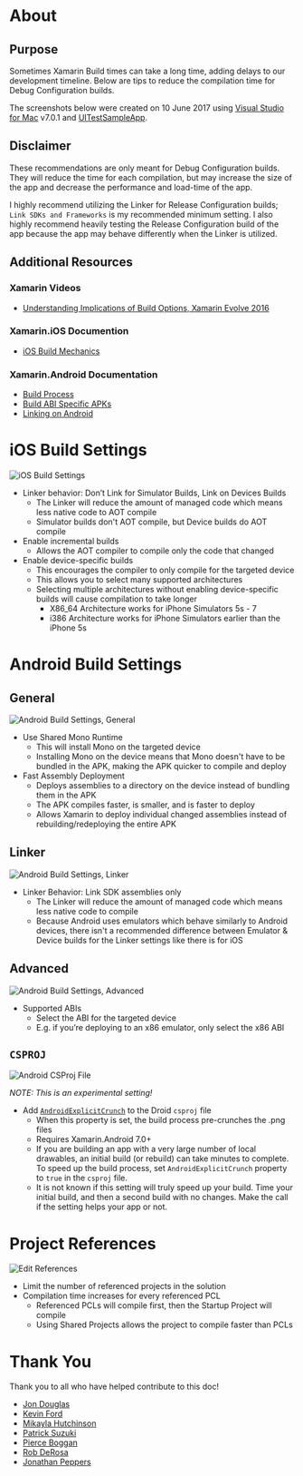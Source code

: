 # About

## Purpose

Sometimes Xamarin Build times can take a long time, adding delays to our development timeline. Below are tips to reduce the compilation time for Debug Configuration builds.

The screenshots below were created on 10 June 2017 using [Visual Studio for Mac](https://www.visualstudio.com/vs/visual-studio-mac/?WT.mc_id=none-github-bramin) v7.0.1 and [UITestSampleApp](https://github.com/brminnick/UITestSampleApp).

## Disclaimer

These recommendations are only meant for Debug Configuration builds. They will reduce the time for each compilation, but may increase the size of the app and decrease the performance and load-time of the app.

I highly recommend utilizing the Linker for Release Configuration builds; `Link SDKs and Frameworks` is my recommended minimum setting. I also highly recommend heavily testing the Release Configuration build of the app because the app may behave differently when the Linker is utilized.

## Additional Resources

### Xamarin Videos

- [Understanding Implications of Build Options, Xamarin Evolve 2016](https://evolve.xamarin.com/session/56e21fe4bad314273ca4d825)

### Xamarin.iOS Documention

- [iOS Build Mechanics](https://docs.microsoft.com/xamarin/ios/deploy-test/ios-build-mechanics/?WT.mc_id=none-github-bramin)

### Xamarin.Android Documentation

- [Build Process](https://docs.microsoft.com/xamarin/android/deploy-test/building-apps/build-process/?WT.mc_id=none-github-bramin)
- [Build ABI Specific APKs](https://docs.microsoft.com/xamarin/android/deploy-test/building-apps/abi-specific-apks/?WT.mc_id=none-github-bramin)
- [Linking on Android](https://docs.microsoft.com/xamarin/android/deploy-test/linker/?WT.mc_id=none-github-bramin)

# iOS Build Settings

![iOS Build Settings](./Images/iOS_Build_Settings.png)

- Linker behavior: Don’t Link for Simulator Builds, Link on Devices Builds
  - The Linker will reduce the amount of managed code which means less native code to AOT compile
  - Simulator builds don't AOT compile, but Device builds do AOT compile
- Enable incremental builds
  - Allows the AOT compiler to compile only the code that changed
- Enable device-specific builds
  - This encourages the compiler to only compile for the targeted device
  - This allows you to select many supported architectures
  - Selecting multiple architectures without enabling device-specific builds will cause compilation to take longer
    - X86_64 Architecture works for iPhone Simulators 5s - 7
    - i386 Architecture works for iPhone Simulators earlier than the iPhone 5s

# Android Build Settings

## General

![Android Build Settings, General](./Images/Android_Build_Settings_General.png)

- Use Shared Mono Runtime
  - This will install Mono on the targeted device
  - Installing Mono on the device means that Mono doesn't have to be bundled in the APK, making the APK quicker to compile and deploy
- Fast Assembly Deployment
  - Deploys assemblies to a directory on the device instead of bundling them in the APK
  - The APK compiles faster, is smaller, and  is faster to deploy
  - Allows Xamarin to deploy individual changed assemblies instead of rebuilding/redeploying the entire APK

## Linker

![Android Build Settings, Linker](./Images/Android_Build_Settings_Linker.png)

- Linker Behavior: Link SDK assemblies only
  - The Linker will reduce the amount of managed code which means less native code to compile
  - Because Android uses emulators which behave similarly to Android devices, there isn't a recommended difference between Emulator & Device builds for the Linker settings like there is for iOS

## Advanced

![Android Build Settings, Advanced](./Images/Android_Build_Settings_Advanced.png)

- Supported ABIs
  - Select the ABI for the targeted device
  - E.g. if you’re deploying to an x86 emulator, only select the x86 ABI

## `CSPROJ`

![Android CSProj File](./Images/AndroidExplicitCrunch.png)

_NOTE: This is an experimental setting!_

- Add [`AndroidExplicitCrunch`](https://docs.microsoft.com/xamarin/android/deploy-test/building-apps/build-process/?WT.mc_id=none-github-bramin) to the Droid `csproj` file
  - When this property is set, the build process pre-crunches the .png files
  - Requires Xamarin.Android 7.0+
  - If you are building an app with a very large number of local drawables, an initial build (or rebuild) can take minutes to complete. To speed up the build process, set `AndroidExplicitCrunch` property to `true` in the `csproj` file.
  - It is not known if this setting will truly speed up your build. Time your initial build, and then a second build with no changes. Make the call if the setting helps your app or not.

# Project References

![Edit References](./Images/ProjectReferences_EditReferences.png)

- Limit the number of referenced projects in the solution
- Compilation time increases for every referenced PCL
  - Referenced PCLs will compile first, then the Startup Project will compile
  - Using Shared Projects allows the project to compile faster than PCLs

# Thank You

Thank you to all who have helped contribute to this doc!

- [Jon Douglas](https://twitter.com/_JonDouglas)
- [Kevin Ford](https://twitter.com/bowman74)
- [Mikayla Hutchinson](https://twitter.com/mjhutchinson)
- [Patrick Suzuki](https://github.com/patrickluvsoj)
- [Pierce Boggan](https://twitter.com/pierceboggan)
- [Rob DeRosa](https://github.com/rob-derosa)
- [Jonathan Peppers](https://jonathanpeppers.com)
